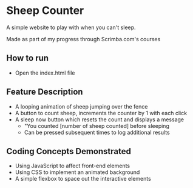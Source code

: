 # Sheep Counter
A simple website to play with when you can't sleep.

Made as part of my progress through Scrimba.com's courses

## How to run
- Open the index.html file

## Feature Description
- A looping animation of sheep jumping over the fence
- A button to count sheep, increments the counter by 1 with each click
- A sleep now button which resets the count and displays a message 
  - "You counted [number of sheep counted] before sleeping
  - Can be pressed subsequent times to log additional results

## Coding Concepts Demonstrated
- Using JavaScript to affect front-end elements
- Using CSS to implement an animated background
- A simple flexbox to space out the interactive elements
